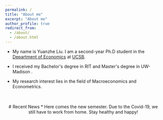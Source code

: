 ```yaml
---
permalink: /
title: "About me"
excerpt: "About me"
author_profile: true
redirect_from: 
  - /about/
  - /about.html
---
```



* My name is Yuanzhe Liu. I am a second-year Ph.D student in the [Department of Economics](https://www.econ.ucsb.edu/) at [UCSB](https://www.ucsb.edu/).
<!--* Here is my CV: [Curriculum Vitae](/files/CV.pdf).-->

* I received my Bachelor's degree in RIT and Master's degree in UW-Madison .

* My research interest lies in the field of Macroeconomics and Econometrics. 


<div align="center">
 <!--   <img src="/images/siggraph2019.jpg" width="280"/>-->
<!--   <iframe src="https://drive.google.com/file/d/1HimzV16RnBVuyyouuNFE_IFXTsDnctPx/preview" width="280" height="373" style="border: none"></iframe> -->
<!--   <img src="https://drive.google.com/uc?id=1HimzV16RnBVuyyouuNFE_IFXTsDnctPx" width="280"/>-->
<!--</div>-->
<!--<div align="center">-->
<!--  2019 Siggraph @ Los Angeles, with my idol Lay Zhang.-->
<!--</div>-->


<br/>
<br/>
# Recent News
* Here comes the new semester. Due to the Covid-19, we still have to work from home. Stay healthy and happy!
